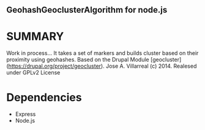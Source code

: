 GeohashGeoclusterAlgorithm for node.js
--------------------------------------

SUMMARY
========
Work in process...
It takes a set of markers and builds cluster based on their proximity
using geohashes.
Based on the Drupal Module [geocluster] (https://drupal.org/project/geocluster).
Jose A. Villarreal (c) 2014. Realesed under GPLv2 License

Dependencies
============
- Express
- Node.js
